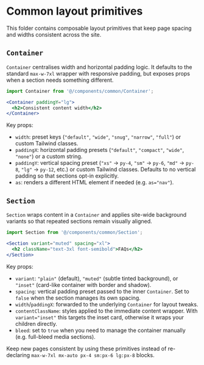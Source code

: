 # Common layout primitives

This folder contains composable layout primitives that keep page spacing and widths consistent across the site.

## `Container`

`Container` centralises width and horizontal padding logic. It defaults to the standard `max-w-7xl` wrapper with responsive padding, but exposes props when a section needs something different.

```jsx
import Container from '@/components/common/Container';

<Container paddingY="lg">
  <h2>Consistent content width</h2>
</Container>
```

Key props:

- `width`: preset keys (`"default"`, `"wide"`, `"snug"`, `"narrow"`, `"full"`) or custom Tailwind classes.
- `paddingX`: horizontal padding presets (`"default"`, `"compact"`, `"wide"`, `"none"`) or a custom string.
- `paddingY`: vertical spacing preset (`"xs"` → `py-4`, `"sm"` → `py-6`, `"md"` → `py-8`, `"lg"` → `py-12`, etc.) or custom Tailwind classes. Defaults to no vertical padding so that sections opt-in explicitly.
- `as`: renders a different HTML element if needed (e.g. `as="nav"`).

## `Section`

`Section` wraps content in a `Container` and applies site-wide background variants so that repeated sections remain visually aligned.

```jsx
import Section from '@/components/common/Section';

<Section variant="muted" spacing="xl">
  <h2 className="text-3xl font-semibold">FAQs</h2>
</Section>
```

Key props:

- `variant`: `"plain"` (default), `"muted"` (subtle tinted background), or `"inset"` (card-like container with border and shadow).
- `spacing`: vertical padding preset passed to the inner `Container`. Set to `false` when the section manages its own spacing.
- `width`/`paddingX`: forwarded to the underlying `Container` for layout tweaks.
- `contentClassName`: styles applied to the immediate content wrapper. With `variant="inset"` this targets the inset card, otherwise it wraps your children directly.
- `bleed`: set to `true` when you need to manage the container manually (e.g. full-bleed media sections).

Keep new pages consistent by using these primitives instead of re-declaring `max-w-7xl mx-auto px-4 sm:px-6 lg:px-8` blocks.

